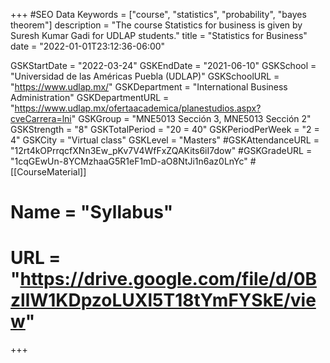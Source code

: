 +++
#SEO Data
Keywords = ["course", "statistics", "probability", "bayes theorem"]
description = "The course Statistics for business is given by Suresh Kumar Gadi for UDLAP students."
title = "Statistics for Business"
date = "2022-01-01T23:12:36-06:00"

GSKStartDate = "2022-03-24"
GSKEndDate = "2021-06-10"
GSKSchool = "Universidad de las Américas Puebla (UDLAP)"
GSKSchoolURL = "https://www.udlap.mx/"
GSKDepartment = "International Business Administration"
GSKDepartmentURL = "https://www.udlap.mx/ofertaacademica/planestudios.aspx?cveCarrera=lni"
GSKGroup = "MNE5013 Sección 3, MNE5013 Sección 2"
GSKStrength = "8"
GSKTotalPeriod = "20 = 40"
GSKPeriodPerWeek = "2 = 4"
GSKCity = "Virtual class"
GSKLevel = "Masters"
#GSKAttendanceURL = "12rt4kOPrrqcfXNn3Ew_pKv7V4WfFxZQAKits6iI7dow"
#GSKGradeURL = "1cqGEwUn-8YCMzhaaG5R1eF1mD-aO8NtJi1n6az0LnYc"
#[[CourseMaterial]]
#    Name = "Syllabus"
#    URL = "https://drive.google.com/file/d/0BzllW1KDpzoLUXl5T18tYmFYSkE/view"

+++